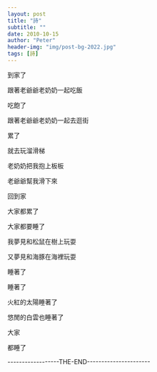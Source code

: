 ```yaml
---
layout: post
title: "詩"
subtitle: ""
date: 2010-10-15
author: "Peter"
header-img: "img/post-bg-2022.jpg"
tags: [詩]
---
```


到家了

跟著老爺爺老奶奶一起吃飯
 
吃飽了

跟著老爺爺老奶奶一起去逛街

累了

就去玩溜滑梯

老奶奶把我抱上板板

老爺爺幫我滑下來

回到家

大家都累了

大家都要睡了

我夢見和松鼠在樹上玩耍

又夢見和海豚在海裡玩耍

睡著了

睡著了

火紅的太陽睡著了

悠閒的白雲也睡著了

大家

都睡了

------------------THE-END----------------------